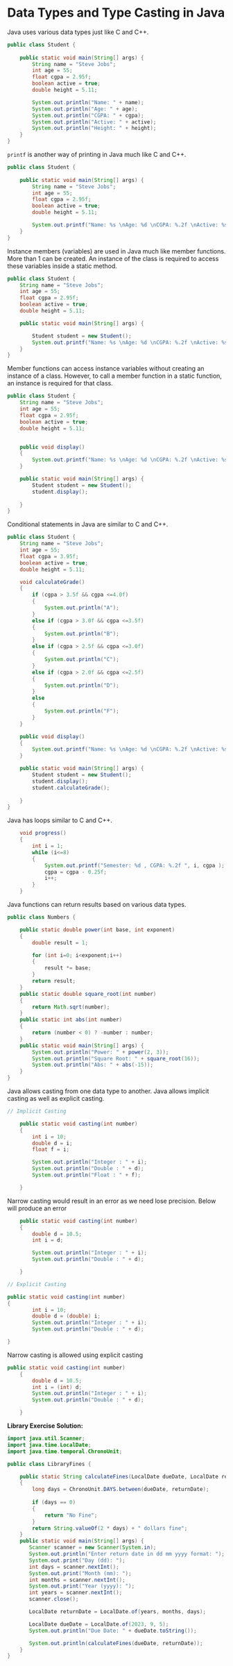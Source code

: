 # Data Types and Type Casting in Java

Java uses various data types just like C and C++.
```Java
public class Student {
    
    public static void main(String[] args) {
        String name = "Steve Jobs";
        int age = 55;
        float cgpa = 2.95f;
        boolean active = true;
        double height = 5.11;

        System.out.println("Name: " + name);
        System.out.println("Age: " + age);
        System.out.println("CGPA: " + cgpa);
        System.out.println("Active: " + active);
        System.out.println("Height: " + height);
    }
}
```
`printf` is another way of printing in Java much like C and C++.
```Java
public class Student {
    
    public static void main(String[] args) {
        String name = "Steve Jobs";
        int age = 55;
        float cgpa = 2.95f;
        boolean active = true;
        double height = 5.11;

        System.out.printf("Name: %s \nAge: %d \nCGPA: %.2f \nActive: %s \nHeight: %.2f", name, age, cgpa, active, height);
    }
}
```
Instance members (variables) are used in Java much like member functions. More than 1 can be created. An instance of the class is required to access these variables inside a static method.
```Java
public class Student {
    String name = "Steve Jobs";
    int age = 55;
    float cgpa = 2.95f;
    boolean active = true;
    double height = 5.11;

    public static void main(String[] args) {

        Student student = new Student();
        System.out.printf("Name: %s \nAge: %d \nCGPA: %.2f \nActive: %s \nHeight: %.2f", student.name, student.age, student.cgpa, student.active, student.height);
    }
}
```
Member functions can access instance variables without creating an instance of a class. However, to call a member function in a static function, an instance is required for that class.

```Java
public class Student {
    String name = "Steve Jobs";
    int age = 55;
    float cgpa = 2.95f;
    boolean active = true;
    double height = 5.11;


    public void display()
    {
        System.out.printf("Name: %s \nAge: %d \nCGPA: %.2f \nActive: %s \nHeight: %.2f", name, age, cgpa, active, height);
    }

    public static void main(String[] args) {
        Student student = new Student();
        student.display();
        
    }
}
```
Conditional statements in Java are similar to C and C++.
```Java
public class Student {
    String name = "Steve Jobs";
    int age = 55;
    float cgpa = 3.95f;
    boolean active = true;
    double height = 5.11;

    void calculateGrade()
    {
        if (cgpa > 3.5f && cgpa <=4.0f)
        {
            System.out.println("A");
        }
        else if (cgpa > 3.0f && cgpa <=3.5f)
        {
            System.out.println("B");
        }
        else if (cgpa > 2.5f && cgpa <=3.0f)
        {
            System.out.println("C");
        }
        else if (cgpa > 2.0f && cgpa <=2.5f)
        {
            System.out.println("D");
        }
        else
        {
            System.out.println("F");
        }
    }

    public void display()
    {
        System.out.printf("Name: %s \nAge: %d \nCGPA: %.2f \nActive: %s \nHeight: %.2f \n", name, age, cgpa, active, height);
    }

    public static void main(String[] args) {
        Student student = new Student();
        student.display();
        student.calculateGrade();
        
    }
}
```
Java has loops similar to C and C++.
```Java
    void progress()
    {
        int i = 1;
        while (i<=8)
        {
            System.out.printf("Semester: %d , CGPA: %.2f ", i, cgpa );
            cgpa = cgpa - 0.25f;
            i++;
        }
    }
```
Java functions can return results based on various data types.
```Java
public class Numbers {

    public static double power(int base, int exponent)
    {
        double result = 1;

        for (int i=0; i<exponent;i++)
        {
            result *= base;
        }
        return result;
    }
    public static double square_root(int number)
    {
        return Math.sqrt(number);
    }
    public static int abs(int number)
    {
        return (number < 0) ? -number : number;
    }
    public static void main(String[] args) {
        System.out.println("Power: " + power(2, 3));
        System.out.println("Square Root: " + square_root(16));
        System.out.println("Abs: " + abs(-15));
    }
}
```
Java allows casting from one data type to another. Java allows implicit casting as well as explicit casting.
```Java
// Implicit Casting

    public static void casting(int number)
    {
        int i = 10;
        double d = i;
        float f = i;

        System.out.println("Integer : " + i);
        System.out.println("Double : " + d);
        System.out.println("Float : " + f);

    }
```
Narrow casting would result in an error as we need lose precision. Below will produce an error
```Java
    public static void casting(int number)
    {
        double d = 10.5;
        int i = d;

        System.out.println("Integer : " + i);
        System.out.println("Double : " + d);

    }
```
```Java
// Explicit Casting

public static void casting(int number)
{
        int i = 10;
        double d = (double) i;
        System.out.println("Integer : " + i);
        System.out.println("Double : " + d);

}
```
Narrow casting is allowed using explicit casting
```Java
public static void casting(int number)
    {
        double d = 10.5;
        int i = (int) d;
        System.out.println("Integer : " + i);
        System.out.println("Double : " + d);

    }
```

**Library Exercise Solution:**  
```java
import java.util.Scanner;
import java.time.LocalDate;
import java.time.temporal.ChronoUnit;

public class LibraryFines {

    public static String calculateFines(LocalDate dueDate, LocalDate returnDate)
    {
        long days = ChronoUnit.DAYS.between(dueDate, returnDate);
        
        if (days == 0)
        {
            return "No Fine";
        }
        return String.valueOf(2 * days) + " dollars fine";
    }
    public static void main(String[] args) {
       Scanner scanner = new Scanner(System.in);
       System.out.println("Enter return date in dd mm yyyy format: ");
       System.out.print("Day (dd): ");
       int days = scanner.nextInt();
       System.out.print("Month (mm): ");
       int months = scanner.nextInt();
       System.out.print("Year (yyyy): ");
       int years = scanner.nextInt();
       scanner.close();

       LocalDate returnDate = LocalDate.of(years, months, days);

       LocalDate dueDate = LocalDate.of(2023, 9, 5);
       System.out.println("Due Date: " + dueDate.toString());

       System.out.println(calculateFines(dueDate, returnDate));
    }
}

```
